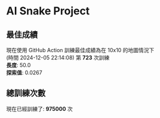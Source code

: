 
# AI Snake Project

## **最佳成績**






































































































































































































































































































現在使用 GitHub Action 訓練最佳成績為在 10x10 的地圖情況下  
(時間 2024-12-05 22:14:08) 第 **723** 次訓練  
**長度**: 50.0  
**探索值**: 0.0267













































































































































































































































































































































































































































































































































































































## 總訓練次數
現在已經訓練了: **975000** 次
